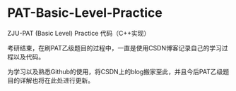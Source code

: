 # PAT-Basic-Level-Practice
ZJU-PAT (Basic Level) Practice 代码（C++实现）

考研结束，在刷PAT乙级题目的过程中，一直是使用CSDN博客记录自己的学习过程以及代码。

为学习以及熟悉Github的使用，将CSDN上的blog搬家至此，并且今后PAT乙级题目的详解也将在此处进行更新。
